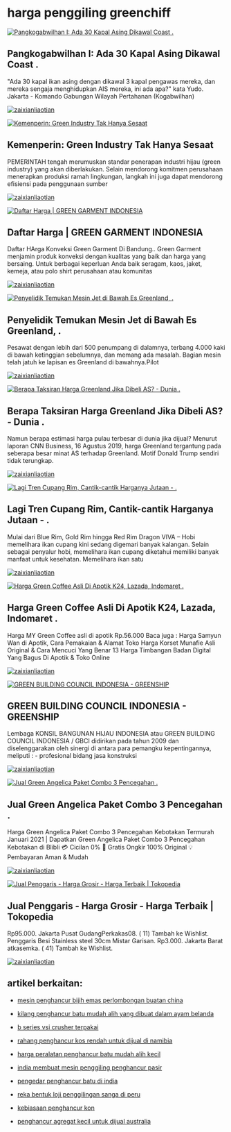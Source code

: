 # harga penggiling greenchiff
<a href="https://mnn.zoosnet.net/LR/Chatpre.aspx?id=MNN94995150&p=https://topgrinding.com/" target="_blank">![Pangkogabwilhan I: Ada 30 Kapal Asing Dikawal Coast .](https://github.com/technlg/images/blob/main/33.jpg)</a>
## Pangkogabwilhan I: Ada 30 Kapal Asing Dikawal Coast .
"Ada 30 kapal ikan asing dengan dikawal 3 kapal pengawas mereka, dan mereka sengaja menghidupkan AIS mereka, ini ada apa?" kata Yudo. Jakarta - Komando Gabungan Wilayah Pertahanan (Kogabwilhan) 
<a href="https://mnn.zoosnet.net/LR/Chatpre.aspx?id=MNN94995150&p=https://topgrinding.com/" target="_blank"><img src="https://github.com/technlg/images/raw/main/chat11.jpg" alt="zaixianliaotian"/></a><a href="//whatsapp.shibangsoft.com/WhatsApp.php" ><img src="https://github.com/technlg/images/raw/main/chat11.png" alt=""></a>
<a href="https://mnn.zoosnet.net/LR/Chatpre.aspx?id=MNN94995150&p=https://topgrinding.com/" target="_blank">![Kemenperin: Green Industry Tak Hanya Sesaat](https://github.com/technlg/images/blob/main/56.jpg)</a>
## Kemenperin: Green Industry Tak Hanya Sesaat
PEMERINTAH tengah merumuskan standar penerapan industri hijau (green industry) yang akan diberlakukan. Selain mendorong komitmen perusahaan menerapkan produksi ramah lingkungan, langkah ini juga dapat mendorong efisiensi pada penggunaan sumber
<a href="https://mnn.zoosnet.net/LR/Chatpre.aspx?id=MNN94995150&p=https://topgrinding.com/" target="_blank"><img src="https://github.com/technlg/images/raw/main/chat11.jpg" alt="zaixianliaotian"/></a><a href="//whatsapp.shibangsoft.com/WhatsApp.php" ><img src="https://github.com/technlg/images/raw/main/chat11.png" alt=""></a>
<a href="https://mnn.zoosnet.net/LR/Chatpre.aspx?id=MNN94995150&p=https://topgrinding.com/" target="_blank">![Daftar Harga | GREEN GARMENT INDONESIA](https://github.com/technlg/images/blob/main/58.jpg)</a>
## Daftar Harga | GREEN GARMENT INDONESIA
Daftar HArga Konveksi Green Garment Di Bandung.. Green Garment menjamin produk konveksi dengan kualitas yang baik dan harga yang bersaing. Untuk berbagai keperluan Anda baik seragam, kaos, jaket, kemeja, atau polo shirt perusahaan atau komunitas
<a href="https://mnn.zoosnet.net/LR/Chatpre.aspx?id=MNN94995150&p=https://topgrinding.com/" target="_blank"><img src="https://github.com/technlg/images/raw/main/chat11.jpg" alt="zaixianliaotian"/></a><a href="//whatsapp.shibangsoft.com/WhatsApp.php" ><img src="https://github.com/technlg/images/raw/main/chat11.png" alt=""></a>
<a href="https://mnn.zoosnet.net/LR/Chatpre.aspx?id=MNN94995150&p=https://topgrinding.com/" target="_blank">![Penyelidik Temukan Mesin Jet di Bawah Es Greenland, .](https://github.com/technlg/images/blob/main/49.jpg)</a>
## Penyelidik Temukan Mesin Jet di Bawah Es Greenland, .
Pesawat dengan lebih dari 500 penumpang di dalamnya, terbang 4.000 kaki di bawah ketinggian sebelumnya, dan memang ada masalah. Bagian mesin telah jatuh ke lapisan es Greenland di bawahnya.Pilot 
<a href="https://mnn.zoosnet.net/LR/Chatpre.aspx?id=MNN94995150&p=https://topgrinding.com/" target="_blank"><img src="https://github.com/technlg/images/raw/main/chat11.jpg" alt="zaixianliaotian"/></a><a href="//whatsapp.shibangsoft.com/WhatsApp.php" ><img src="https://github.com/technlg/images/raw/main/chat11.png" alt=""></a>
<a href="https://mnn.zoosnet.net/LR/Chatpre.aspx?id=MNN94995150&p=https://topgrinding.com/" target="_blank">![Berapa Taksiran Harga Greenland Jika Dibeli AS? - Dunia .](https://github.com/technlg/images/blob/main/20.jpg)</a>
## Berapa Taksiran Harga Greenland Jika Dibeli AS? - Dunia .
Namun berapa estimasi harga pulau terbesar di dunia jika dijual? Menurut laporan CNN Business, 16 Agustus 2019, harga Greenland tergantung pada seberapa besar minat AS terhadap Greenland. Motif Donald Trump sendiri tidak terungkap.
<a href="https://mnn.zoosnet.net/LR/Chatpre.aspx?id=MNN94995150&p=https://topgrinding.com/" target="_blank"><img src="https://github.com/technlg/images/raw/main/chat11.jpg" alt="zaixianliaotian"/></a><a href="//whatsapp.shibangsoft.com/WhatsApp.php" ><img src="https://github.com/technlg/images/raw/main/chat11.png" alt=""></a>
<a href="https://mnn.zoosnet.net/LR/Chatpre.aspx?id=MNN94995150&p=https://topgrinding.com/" target="_blank">![Lagi Tren Cupang Rim, Cantik-cantik Harganya Jutaan - .](https://github.com/technlg/images/blob/main/46.jpg)</a>
## Lagi Tren Cupang Rim, Cantik-cantik Harganya Jutaan - .
Mulai dari Blue Rim, Gold Rim hingga Red Rim Dragon VIVA – Hobi memelihara ikan cupang kini sedang digemari banyak kalangan. Selain sebagai penyalur hobi, memelihara ikan cupang diketahui memiliki banyak manfaat untuk kesehatan. Memelihara ikan satu
<a href="https://mnn.zoosnet.net/LR/Chatpre.aspx?id=MNN94995150&p=https://topgrinding.com/" target="_blank"><img src="https://github.com/technlg/images/raw/main/chat11.jpg" alt="zaixianliaotian"/></a><a href="//whatsapp.shibangsoft.com/WhatsApp.php" ><img src="https://github.com/technlg/images/raw/main/chat11.png" alt=""></a>
<a href="https://mnn.zoosnet.net/LR/Chatpre.aspx?id=MNN94995150&p=https://topgrinding.com/" target="_blank">![Harga Green Coffee Asli Di Apotik K24, Lazada, Indomaret .](https://github.com/technlg/images/blob/main/60.jpg)</a>
## Harga Green Coffee Asli Di Apotik K24, Lazada, Indomaret .
Harga MY Green Coffee asli di apotik Rp.56.000 Baca juga : Harga Samyun Wan di Apotik, Cara Pemakaian & Alamat Toko Harga Korset Munafie Asli Original & Cara Mencuci Yang Benar 13 Harga Timbangan Badan Digital Yang Bagus Di Apotik & Toko Online
<a href="https://mnn.zoosnet.net/LR/Chatpre.aspx?id=MNN94995150&p=https://topgrinding.com/" target="_blank"><img src="https://github.com/technlg/images/raw/main/chat11.jpg" alt="zaixianliaotian"/></a><a href="//whatsapp.shibangsoft.com/WhatsApp.php" ><img src="https://github.com/technlg/images/raw/main/chat11.png" alt=""></a>
<a href="https://mnn.zoosnet.net/LR/Chatpre.aspx?id=MNN94995150&p=https://topgrinding.com/" target="_blank">![GREEN BUILDING COUNCIL INDONESIA - GREENSHIP](https://github.com/technlg/images/blob/main/43.jpg)</a>
## GREEN BUILDING COUNCIL INDONESIA - GREENSHIP
Lembaga KONSIL BANGUNAN HIJAU INDONESIA atau GREEN BUILDING COUNCIL INDONESIA / GBCI didirikan pada tahun 2009 dan diselenggarakan oleh sinergi di antara para pemangku kepentingannya, meliputi : - profesional bidang jasa konstruksi 
<a href="https://mnn.zoosnet.net/LR/Chatpre.aspx?id=MNN94995150&p=https://topgrinding.com/" target="_blank"><img src="https://github.com/technlg/images/raw/main/chat11.jpg" alt="zaixianliaotian"/></a><a href="//whatsapp.shibangsoft.com/WhatsApp.php" ><img src="https://github.com/technlg/images/raw/main/chat11.png" alt=""></a>
<a href="https://mnn.zoosnet.net/LR/Chatpre.aspx?id=MNN94995150&p=https://topgrinding.com/" target="_blank">![Jual Green Angelica Paket Combo 3 Pencegahan .](https://github.com/technlg/images/blob/main/17.jpg)</a>
## Jual Green Angelica Paket Combo 3 Pencegahan .
Harga Green Angelica Paket Combo 3 Pencegahan Kebotakan Termurah Januari 2021 | Dapatkan Green Angelica Paket Combo 3 Pencegahan Kebotakan di Blibli 💳 Cicilan 0% 📢 Gratis Ongkir 100% Original 💡 Pembayaran Aman & Mudah
<a href="https://mnn.zoosnet.net/LR/Chatpre.aspx?id=MNN94995150&p=https://topgrinding.com/" target="_blank"><img src="https://github.com/technlg/images/raw/main/chat11.jpg" alt="zaixianliaotian"/></a><a href="//whatsapp.shibangsoft.com/WhatsApp.php" ><img src="https://github.com/technlg/images/raw/main/chat11.png" alt=""></a>
<a href="https://mnn.zoosnet.net/LR/Chatpre.aspx?id=MNN94995150&p=https://topgrinding.com/" target="_blank">![Jual Penggaris - Harga Grosir - Harga Terbaik | Tokopedia](https://github.com/technlg/images/blob/main/61.jpg)</a>
## Jual Penggaris - Harga Grosir - Harga Terbaik | Tokopedia
Rp95.000. Jakarta Pusat GudangPerkakas08. ( 11) Tambah ke Wishlist. Penggaris Besi Stainless steel 30cm Mistar Garisan. Rp3.000. Jakarta Barat atkasemka. ( 41) Tambah ke Wishlist.
<a href="https://mnn.zoosnet.net/LR/Chatpre.aspx?id=MNN94995150&p=https://topgrinding.com/" target="_blank"><img src="https://github.com/technlg/images/raw/main/chat11.jpg" alt="zaixianliaotian"/></a><a href="//whatsapp.shibangsoft.com/WhatsApp.php" ><img src="https://github.com/technlg/images/raw/main/chat11.png" alt=""></a>
## artikel berkaitan:
* [mesin penghancur bijih emas perlombongan buatan china](mesin%20penghancur%20bijih%20emas%20perlombongan%20buatan%20china.md)
* [kilang penghancur batu mudah alih yang dibuat dalam ayam belanda](kilang%20penghancur%20batu%20mudah%20alih%20yang%20dibuat%20dalam%20ayam%20belanda.md)
* [b series vsi crusher terpakai](b%20series%20vsi%20crusher%20terpakai.md)
* [rahang penghancur kos rendah untuk dijual di namibia](rahang%20penghancur%20kos%20rendah%20untuk%20dijual%20di%20namibia.md)
* [harga peralatan penghancur batu mudah alih kecil](harga%20peralatan%20penghancur%20batu%20mudah%20alih%20kecil.md)
* [india membuat mesin penggiling penghancur pasir](india%20membuat%20mesin%20penggiling%20penghancur%20pasir.md)
* [pengedar penghancur batu di india](pengedar%20penghancur%20batu%20di%20india.md)
* [reka bentuk loji penggilingan sanga di peru](reka%20bentuk%20loji%20penggilingan%20sanga%20di%20peru.md)
* [kebiasaan penghancur kon](kebiasaan%20penghancur%20kon.md)
* [penghancur agregat kecil untuk dijual australia](penghancur%20agregat%20kecil%20untuk%20dijual%20australia.md)
